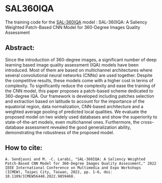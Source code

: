 # SAL360IQA
The training code for the [SAL-360IQA](https://ieeexplore.ieee.org/abstract/document/9859468) model : SAL-360IQA: A Saliency Weighted Patch-Based CNN Model for 360-Degree Images Quality Assessment

## Abstract:
Since the introduction of 360-degree images, a significant number of deep learning based image quality assessment (IQA) models have been introduced. Most of them are based on multichannel architectures where several convolutional neural networks (CNNs) are used together. Despite the competitive results, these models come with a higher cost in terms of complexity. To significantly reduce the complexity and ease the training of the CNN model, this paper proposes a patch-based scheme dedicated to 360-degree IQA. Our framework is developed including patches selection and extraction based on latitude to account for the importance of the equatorial region, data normalization, CNN-based architecture and a weighted average pooling of predicted local qualities. We evaluate the proposed model on two widely used databases and show the superiority to state-of-the-art models, even multichannel ones. Furthermore, the cross-database assessment revealed the good generalization ability, demonstrating the robustness of the proposed model.

## How to cite:
```
A. Sendjasni and M. -C. Larabi, "SAL-360IQA: A Saliency Weighted Patch-Based CNN Model for 360-Degree Images Quality Assessment," 2022 IEEE International Conference on Multimedia and Expo Workshops (ICMEW), Taipei City, Taiwan, 2022, pp. 1-6, doi: 10.1109/ICMEW56448.2022.9859468.
```
